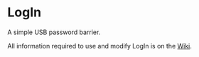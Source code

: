 # LogIn
A simple USB password barrier.

All information required to use and modify LogIn is on the [Wiki](https://github.com/Snowball2047/LogIn/wiki).